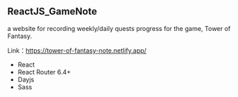 ## ReactJS_GameNote

a website for recording weekly/daily quests progress for the game, Tower of Fantasy.

Link：https://tower-of-fantasy-note.netlify.app/

- React
- React Router 6.4+
- Dayjs
- Sass
